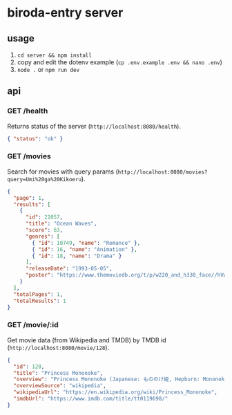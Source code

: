 # biroda-entry server

## usage

1. `cd server && npm install`
2. copy and edit the dotenv example (`cp .env.example .env && nano .env`)
3. `node .` or `npm run dev`

## api

### GET /health

Returns status of the server
(`http://localhost:8080/health`).

```json
{ "status": "ok" }
```

### GET /movies

Search for movies with query params
(`http://localhost:8080/movies?query=Umi%20ga%20Kikoeru`).

```json
{
  "page": 1,
  "results": [
    {
      "id": 21057,
      "title": "Ocean Waves",
      "score": 63,
      "genres": [
        { "id": 10749, "name": "Romance" },
        { "id": 16, "name": "Animation" },
        { "id": 18, "name": "Drama" }
      ],
      "releaseDate": "1993-05-05",
      "poster": "https://www.themoviedb.org/t/p/w220_and_h330_face//hVw2DULeNpnpvDvRwuX4HaXMDMv.jpg"
    }
  ],
  "totalPages": 1,
  "totalResults": 1
}
```

### GET /movie/:id

Get movie data (from Wikipedia and TMDB) by TMDB id
(`http://localhost:8080/movie/128`).

```json
{
  "id": 128,
  "title": "Princess Mononoke",
  "overview": "Princess Mononoke (Japanese: もののけ姫, Hepburn: Mononoke-hime) is a 1997 Japanese animated epic historical fantasy film written and directed by Hayao Miyazaki, animated by Studio Ghibli for Tokuma Shoten, Nippon Television Network and Dentsu, and distributed by Toho. The film stars the voices of Yōji Matsuda, Yuriko Ishida, Yūko Tanaka, Kaoru Kobayashi, Masahiko Nishimura, Tsunehiko Kamijo, Akihiro Miwa, Mitsuko Mori and Hisaya Morishige.",
  "overviewSource": "wikipedia",
  "wikipediaUrl": "https://en.wikipedia.org/wiki/Princess_Mononoke",
  "imdbUrl": "https://www.imdb.com/title/tt0119698/"
}
```
